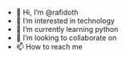 - 👋 Hi, I’m @rafidoth
- 👀 I’m interested in technology
- 🌱 I’m currently learning python
- 💞️ I’m looking to collaborate on 
- 📫 How to reach me 

<!---
rafidoth/rafidoth is a ✨ special ✨ repository because its `README.md` (this file) appears on your GitHub profile.
You can click the Preview link to take a look at your changes.
--->
